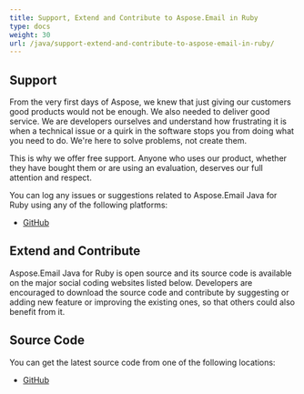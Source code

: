 ```yaml
---
title: Support, Extend and Contribute to Aspose.Email in Ruby
type: docs
weight: 30
url: /java/support-extend-and-contribute-to-aspose-email-in-ruby/
---
```



## **Support**
From the very first days of Aspose, we knew that just giving our customers good products would not be enough. We also needed to deliver good service. We are developers ourselves and understand how frustrating it is when a technical issue or a quirk in the software stops you from doing what you need to do. We're here to solve problems, not create them.

This is why we offer free support. Anyone who uses our product, whether they have bought them or are using an evaluation, deserves our full attention and respect.

You can log any issues or suggestions related to Aspose.Email Java for Ruby using any of the following platforms:

- [GitHub](https://github.com/aspose-email/Aspose.Email-for-Java/issues)
## **Extend and Contribute**
Aspose.Email Java for Ruby is open source and its source code is available on the major social coding websites listed below. Developers are encouraged to download the source code and contribute by suggesting or adding new feature or improving the existing ones, so that others could also benefit from it.
## **Source Code**
You can get the latest source code from one of the following locations:

- [GitHub](https://github.com/aspose-email/Aspose.Email-for-Java/tree/master/Plugins/Aspose_Email_Java_for_Ruby)
